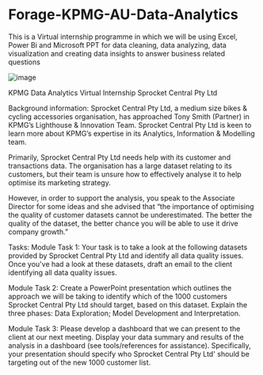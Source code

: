 # Forage-KPMG-AU-Data-Analytics
This is a Virtual internship programme in which we will be using Excel, Power Bi and Microsoft PPT for data cleaning, data analyzing, data visualization and creating data insights to answer business related questions


![image](https://github.com/Akash7142/Forage-KPMG-AU-Data-Analytics/assets/131694327/b5f6222d-2ff4-4004-8060-d3d9272b7c38)

KPMG Data Analytics Virtual Internship
Sprocket Central Pty Ltd

Background information:
Sprocket Central Pty Ltd, a medium size bikes & cycling accessories organisation, has approached Tony Smith (Partner) in KPMG’s Lighthouse & Innovation Team. Sprocket Central Pty Ltd is keen to learn more about KPMG’s expertise in its Analytics, Information & Modelling team. 

Primarily, Sprocket Central Pty Ltd needs help with its customer and transactions data. The organisation has a large dataset relating to its customers, but their team is unsure how to effectively analyse it to help optimise its marketing strategy. 

However, in order to support the analysis, you speak to the Associate Director for some ideas and she advised that “the importance of optimising the quality of customer datasets cannot be underestimated. The better the quality of the dataset, the better chance you will be able to use it drive company growth.”

Tasks:
Module Task 1:
Your task is to take a look at the following datasets provided by Sprocket Central Pty Ltd and identify all data quality issues. Once you've had a look at these datasets, draft an email to the client identifying all data quality issues.

Module Task 2:
Create a PowerPoint presentation which outlines the approach we will be taking to identify which of the 1000 customers Sprocket Central Pty Ltd should target, based on this dataset. Explain the three phases:  Data Exploration; Model Development and Interpretation.

Module Task 3:
Please develop a dashboard that we can present to the client at our next meeting. Display your data summary and results of the analysis in a dashboard (see tools/references for assistance). Specifically, your presentation should specify who Sprocket Central Pty Ltd' should be targeting out of the new 1000 customer list.
